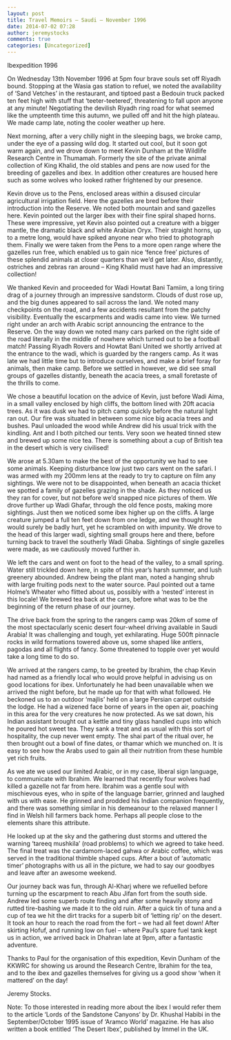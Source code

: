 ```yaml
---
layout: post
title: Travel Memoirs – Saudi – November 1996
date: 2014-07-02 07:28
author: jeremystocks
comments: true
categories: [Uncategorized]
---
```

Ibexpedition 1996

On Wednesday 13th November 1996 at 5pm four brave souls set off Riyadh bound. Stopping at the Wasia gas station to refuel, we noted the availability of ‘Sand Vetches’ in the restaurant, and tiptoed past a Bedouin truck packed ten feet high with stuff that ‘teeter-teetered’, threatening to fall upon anyone at any minute! Negotiating the devilish Riyadh ring road for what seemed like the umpteenth time this autumn, we pulled off and hit the high plateau. We made camp late, noting the cooler weather up here.

Next morning, after a very chilly night in the sleeping bags, we broke camp, under the eye of a passing wild dog. It started out cool, but it soon got warm again, and we drove down to meet Kevin Dunham at the Wildlife Research Centre in Thumamah. Formerly the site of the private animal collection of King Khalid, the old stables and pens are now used for the breeding of gazelles and ibex. In addition other creatures are housed here such as some wolves who looked rather frightened by our presence.

Kevin drove us to the Pens, enclosed areas within a disused circular agricultural irrigation field. Here the gazelles are bred before their introduction into the Reserve. We noted both mountain and sand gazelles here. Kevin pointed out the larger ibex with their fine spiral shaped horns. These were impressive, yet Kevin also pointed out a creature with a bigger mantle, the dramatic black and white Arabian Oryx. Their straight horns, up to a metre long, would have spiked anyone near who tried to photograph them. Finally we were taken from the Pens to a more open range where the gazelles run free, which enabled us to gain nice ‘fence free’ pictures of these splendid animals at closer quarters than we’d get later. Also, distantly, ostriches and zebras ran around – King Khalid must have had an impressive collection!

We thanked Kevin and proceeded for Wadi Howtat Bani Tamiim, a long tiring drag of a journey through an impressive sandstorm. Clouds of dust rose up, and the big dunes appeared to sail across the land. We noted many checkpoints on the road, and a few accidents resultant from the patchy visibility. Eventually the escarpments and wadis came into view. We turned right under an arch with Arabic script announcing the entrance to the Reserve. On the way down we noted many cars parked on the right side of the road literally in the middle of nowhere which turned out to be a football match! Passing Riyadh Rovers and Howtat Bani United we shortly arrived at the entrance to the wadi, which is guarded by the rangers camp. As it was late we had little time but to introduce ourselves, and make a brief foray for animals, then make camp. Before we settled in however, we did see small groups of gazelles distantly, beneath the acacia trees, a small foretaste of the thrills to come.

We chose a beautiful location on the advice of Kevin, just before Wadi Aima, in a small valley enclosed by high cliffs, the bottom lined with 20ft acacia trees. As it was dusk we had to pitch camp quickly before the natural light ran out. Our fire was situated in between some nice big acacia trees and bushes. Paul unloaded the wood while Andrew did his usual trick with the kindling. Ant and I both pitched our tents. Very soon we heated tinned stew and brewed up some nice tea. There is something about a cup of British tea in the desert which is very civilised!

We arose at 5.30am to make the best of the opportunity we had to see some animals. Keeping disturbance low just two cars went on the safari. I was armed with my 200mm lens at the ready to try to capture on film any sightings. We were not to be disappointed, when beneath an acacia thicket we spotted a family of gazelles grazing in the shade. As they noticed us they ran for cover, but not before we’d snapped nice pictures of them. We drove further up Wadi Ghafar, through the old fence posts, making more sightings. Just then we noticed some ibex higher up on the cliffs. A large creature jumped a full ten feet down from one ledge, and we thought he would surely be badly hurt, yet he scrambled on with impunity. We drove to the head of this larger wadi, sighting small groups here and there, before turning back to travel the southerly Wadi Ghaba. Sightings of single gazelles were made, as we cautiously moved further in.

We left the cars and went on foot to the head of the valley, to a small spring. Water still trickled down here, in spite of this year’s harsh summer, and lush greenery abounded. Andrew being the plant man, noted a hanging shrub with large fruiting pods next to the water source. Paul pointed out a tame Holme’s Wheater who flitted about us, possibly with a ‘nested’ interest in this locale! We brewed tea back at the cars, before what was to be the beginning of the return phase of our journey.

The drive back from the spring to the rangers camp was 20km of some of the most spectacularly scenic desert four-wheel driving available in Saudi Arabia! It was challenging and tough, yet exhilarating. Huge 500ft pinnacle rocks in wild formations towered above us, some shaped like antlers, pagodas and all flights of fancy. Some threatened to topple over yet would take a long time to do so.

We arrived at the rangers camp, to be greeted by Ibrahim, the chap Kevin had named as a friendly local who would prove helpful in advising us on good locations for ibex. Unfortunately he had been unavailable when we arrived the night before, but he made up for that with what followed. He beckoned us to an outdoor ‘majlis’ held on a large Persian carpet outside the lodge. He had a wizened face borne of years in the open air, poaching in this area for the very creatures he now protected. As we sat down, his Indian assistant brought out a kettle and tiny glass handled cups into which he poured hot sweet tea. They sank a treat and as usual with this sort of hospitality, the cup never went empty. The shai part of the ritual over, he then brought out a bowl of fine dates, or thamar which we munched on. It is easy to see how the Arabs used to gain all their nutrition from these humble yet rich fruits.

As we ate we used our limited Arabic, or in my case, liberal sign language, to communicate with Ibrahim. We learned that recently four wolves had killed a gazelle not far from here. Ibrahim was a gentle soul with mischievous eyes, who in spite of the language barrier, grinned and laughed with us with ease. He grinned and prodded his Indian companion frequently, and there was something similar in his demeanour to the relaxed manner I find in Welsh hill farmers back home. Perhaps all people close to the elements share this attribute.

He looked up at the sky and the gathering dust storms and uttered the warning ‘tareeq mushkila’ (road problems) to which we agreed to take heed. The final treat was the cardamom-laced gahwa or Arabic coffee, which was served in the traditional thimble shaped cups. After a bout of ‘automatic timer’ photographs with us all in the picture, we had to say our goodbyes and leave after an awesome weekend.

Our journey back was fun, through Al-Kharj where we refuelled before turning up the escarpment to reach Abu Jifan fort from the south side. Andrew led some superb route finding and after some heavily stony and rutted tire-bashing we made it to the old ruin. After a quick tin of tuna and a cup of tea we hit the dirt tracks for a superb bit of ‘letting rip’ on the desert. It took an hour to reach the road from the fort – we had all feet down! After skirting Hofuf, and running low on fuel – where Paul’s spare fuel tank kept us in action, we arrived back in Dhahran late at 9pm, after a fantastic adventure.

Thanks to Paul for the organisation of this expedition, Kevin Dunham of the KKWRC for showing us around the Research Centre, Ibrahim for the tea, and to the ibex and gazelles themselves for giving us a good show ‘when it mattered’ on the day!

Jeremy Stocks.

Note: To those interested in reading more about the ibex I would refer them to the article ‘Lords of the Sandstone Canyons‘ by Dr. Khushal Habibi in the September/October 1995 issue of ‘Aramco World’ magazine. He has also written a book entitled ‘The Desert Ibex’, published by Immel in the UK.
